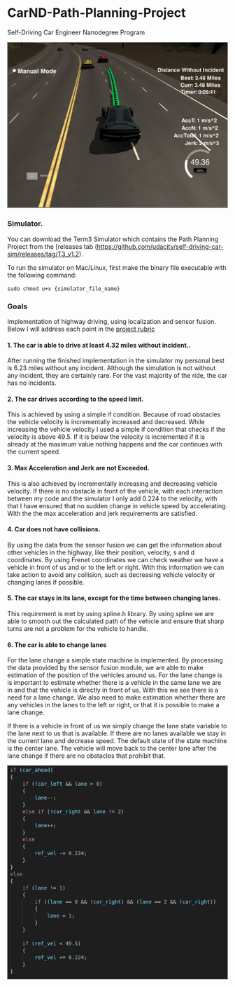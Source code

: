# CarND-Path-Planning-Project
Self-Driving Car Engineer Nanodegree Program

[//]: # (Image References)

[image1]: ./examples/code_snipet.png "State Machine"
[image2]: ./examples/result.png "Result"

![alt text][image2]
  
### Simulator.
You can download the Term3 Simulator which contains the Path Planning Project from the [releases tab (https://github.com/udacity/self-driving-car-sim/releases/tag/T3_v1.2).  

To run the simulator on Mac/Linux, first make the binary file executable with the following command:
```shell
sudo chmod u+x {simulator_file_name}
```

### Goals
Implementation of highway driving, using localization and sensor fusion. Below I will address each point in the [project rubric](https://review.udacity.com/#!/rubrics/1971/view)

#### 1. The car is able to drive at least 4.32 miles without incident..
After running the finished implementation in the simulator my personal best is 6.23 miles without any incident. Although the simulation is not without any incident, they are certainly rare. For the vast majority of the ride, the car has no incidents.
#### 2. The car drives according to the speed limit.
This is achieved by using a simple if condition. Because of road obstacles the vehicle velocity is incrementally increased and decreased. While increasing the vehicle velocity I used a simple if condition that checks if the velocity is above 49.5. If it is below the velocity is incremented if it is already at the maximum value nothing happens and the car continues with the current speed.

#### 3. Max Acceleration and Jerk are not Exceeded.
This is also achieved by incrementally increasing and decreasing vehicle velocity. If there is no obstacle in front of the vehicle, with each interaction between my code and the simulator I only add 0.224 to the velocity, with that I have ensured that no sudden change in vehicle speed by accelerating. With the the max acceleration and jerk requirements are satisfied.

#### 4. Car does not have collisions.
By using the data from the sensor fusion we can get the information about other vehicles in the highway, like their position, velocity, s and d coordinates. By using Frenet coordinates we can check weather we have a vehicle in front of us and or to the left or right. With this information we can take action to avoid any collision, such as decreasing vehicle velocity or changing lanes if possible. 

#### 5. The car stays in its lane, except for the time between changing lanes.
This requirement is met by using spline.h library. By using spline we are able to smooth out the calculated path of the vehicle and ensure that sharp turns are not a problem for the vehicle to handle. 

#### 6. The car is able to change lanes
For the lane change a simple state machine is implemented. By processing the data provided by the sensor fusion module, we are able to make estimation of the position of the vehicles around us. For the lane change is is important to estimate whether there is a vehicle in the same lane we are in and that the vehicle is directly in front of us. With this we see there is a need for a lane change. We also need to make estimation whether there are any vehicles in the lanes to the left or right, or that it is possible to make a lane change. 

If there is a vehicle in front of us we simply change the lane state variable to the lane next to us that is available. If there are no lanes available we stay in the current lane and decrease speed. The default state of the state machine is the center lane. The vehicle will move back to the center lane after the lane change if there are no obstacles that prohibit that.

![alt text][image1]
